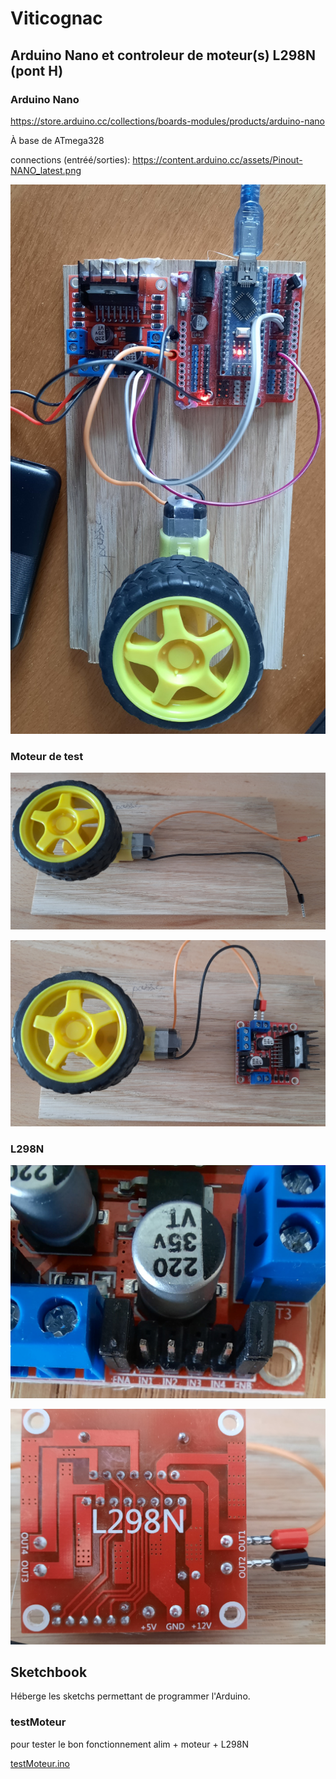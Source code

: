# Viticognac


## Arduino Nano et controleur de moteur(s) L298N (pont H)

### Arduino Nano
https://store.arduino.cc/collections/boards-modules/products/arduino-nano

À base de ATmega328

connections (entréé/sorties): https://content.arduino.cc/assets/Pinout-NANO_latest.png

[![Plaque d'essai moteur](documentation/images/controleur_l298N_arduino_connection.jpg)](https://github.com/Jodaille/Viticognac "Viticognac project")

### Moteur de test

![Moteur pour les essais](documentation/images/moteur_roue.jpg)


![Moteur pour les essais](documentation/images/moteur_roue_controleur_L298N.jpg)


### L298N

![Connections module Pont H L298N](documentation/images/controleur_l298N_connection.jpg)

![Dessous module Pont H L298N](documentation/images/controleur_l298N.jpg)


## Sketchbook

Héberge les sketchs permettant de programmer l'Arduino.

### testMoteur

pour tester le bon fonctionnement alim + moteur + L298N

[testMoteur.ino](/sketchbook/testMoteur/testMoteur.ino)
